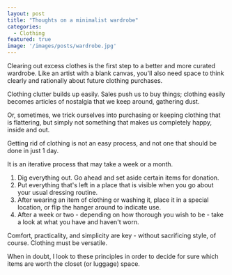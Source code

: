 ```yaml
---
layout: post
title: "Thoughts on a minimalist wardrobe"
categories:
  - Clothing
featured: true
image: '/images/posts/wardrobe.jpg'
---
```


Clearing out excess clothes is the first step to a better and more curated wardrobe. Like an artist with a blank canvas, you'll also need space to think clearly and rationally about future clothing purchases.

Clothing clutter builds up easily. Sales push us to buy things; clothing easily becomes articles of nostalgia that we keep around, gathering dust.

Or, sometimes, we trick ourselves into purchasing or keeping clothing that is flattering, but simply not something that makes us completely happy, inside and out.

Getting rid of clothing is not an easy process, and not one that should be done in just 1 day.

It is an iterative process that may take a week or a month.

1. Dig everything out. Go ahead and set aside certain items for donation.
2. Put everything that's left in a place that is visible when you go about your usual dressing routine.
3. After wearing an item of clothing or washing it, place it in a special location, or flip the hanger around to indicate use.
4. After a week or two - depending on how thorough you wish to be - take a look at what you have and haven't worn.

Comfort, practicality, and simplicity are key - without sacrificing style, of course. Clothing must be versatile.

When in doubt, I look to these principles in order to decide for sure which items are worth the closet (or luggage) space.





